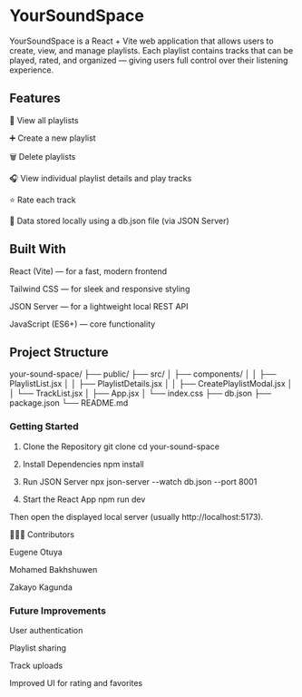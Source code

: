 # YourSoundSpace

YourSoundSpace is a React + Vite web application that allows users to create, view, and manage playlists.
Each playlist contains tracks that can be played, rated, and organized — giving users full control over their listening experience.

## Features

🎵 View all playlists

➕ Create a new playlist

🗑️ Delete playlists

🎧 View individual playlist details and play tracks

⭐ Rate each track

💾 Data stored locally using a db.json file (via JSON Server)

## Built With

React (Vite) — for a fast, modern frontend

Tailwind CSS — for sleek and responsive styling

JSON Server — for a lightweight local REST API

JavaScript (ES6+) — core functionality

## Project Structure
your-sound-space/
├── public/
├── src/
│   ├── components/
│   │   ├── PlaylistList.jsx
│   │   ├── PlaylistDetails.jsx
│   │   ├── CreatePlaylistModal.jsx
│   │   └── TrackList.jsx 
│   ├── App.jsx
│   └── index.css
├── db.json
├── package.json
└── README.md

### Getting Started
1. Clone the Repository
git clone <your-repo-url>
cd your-sound-space

2. Install Dependencies
npm install

3. Run JSON Server
npx json-server --watch db.json --port 8001

4. Start the React App
npm run dev


Then open the displayed local server (usually http://localhost:5173).


👩🏾‍💻 Contributors

Eugene Otuya

Mohamed Bakhshuwen

Zakayo Kagunda

### Future Improvements

User authentication

Playlist sharing

Track uploads

Improved UI for rating and favorites